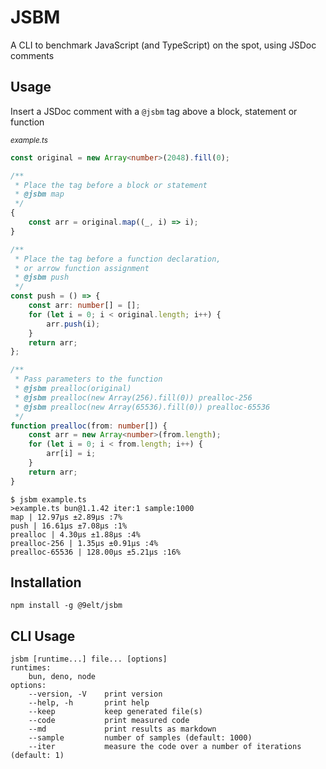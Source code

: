 # JSBM

A CLI to benchmark JavaScript (and TypeScript) on the spot,
using JSDoc comments

## Usage

Insert a JSDoc comment with a `@jsbm` tag above a block,
statement or function

<sub>_example.ts_</sub>

```ts
const original = new Array<number>(2048).fill(0);

/**
 * Place the tag before a block or statement
 * @jsbm map
 */
{
    const arr = original.map((_, i) => i);
}

/**
 * Place the tag before a function declaration,
 * or arrow function assignment
 * @jsbm push
 */
const push = () => {
    const arr: number[] = [];
    for (let i = 0; i < original.length; i++) {
        arr.push(i);
    }
    return arr;
};

/**
 * Pass parameters to the function
 * @jsbm prealloc(original)
 * @jsbm prealloc(new Array(256).fill(0)) prealloc-256
 * @jsbm prealloc(new Array(65536).fill(0)) prealloc-65536
 */
function prealloc(from: number[]) {
    const arr = new Array<number>(from.length);
    for (let i = 0; i < from.length; i++) {
        arr[i] = i;
    }
    return arr;
}
```

```
$ jsbm example.ts
>example.ts bun@1.1.42 iter:1 sample:1000
map | 12.97μs ±2.89μs :7%
push | 16.61μs ±7.08μs :1%
prealloc | 4.30μs ±1.88μs :4%
prealloc-256 | 1.35μs ±0.91μs :4%
prealloc-65536 | 128.00μs ±5.21μs :16%
```

## Installation

```
npm install -g @9elt/jsbm
```

## CLI Usage

```
jsbm [runtime...] file... [options]
runtimes:
    bun, deno, node
options:
    --version, -V    print version
    --help, -h       print help
    --keep           keep generated file(s)
    --code           print measured code
    --md             print results as markdown
    --sample         number of samples (default: 1000)
    --iter           measure the code over a number of iterations (default: 1)
```
